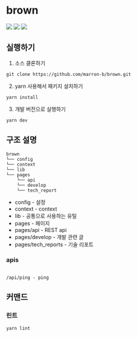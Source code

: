 # brown
<img src="https://img.shields.io/badge/markdown-000000?style=flat-square&logo=markdown&logoColor=white"/> <img src="https://img.shields.io/badge/Next.js-000000?style=flat-square&logo=Next.js&logoColor=white"/> <img src="https://img.shields.io/badge/GithubPages-000000?style=flat-square&logo=GithubPages&logoColor=white"/>

## 실행하기
1. 소스 클론하기
```shell
git clone https://github.com/marron-b/brown.git
```

2. yarn 사용해서 패키지 설치하기
```shell
yarn install
```

3. 개발 버전으로 실행하기
```shell
yarn dev
```


## 구조 설명
```shell
brown
└── config
└── context
└── lib
└── pages
    └── api
    └── develop
    └── tech_report
```
* config - 설정
* context - context
* lib - 공통으로 사용하는 유틸
* pages - 페이지
* pages/api - REST api 
* pages/develop - 개발 관련 글 
* pages/tech_reports - 기술 리포트
### apis
```shell

/api/ping - ping
```

## 커맨드
### 린트
```shell
yarn lint
```